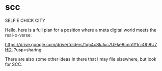# scc
SELFIE CHICK CITY







Hello,
here is a full plan for a position where a meta digital world meets the real-o-verse:

https://drive.google.com/drive/folders/1q54cSkJuc7UFke8cno1Y1niiOh8U7HDI     ?usp=sharing





There are also some other ideas in there that I may file elsewhere, but look for SCC.
